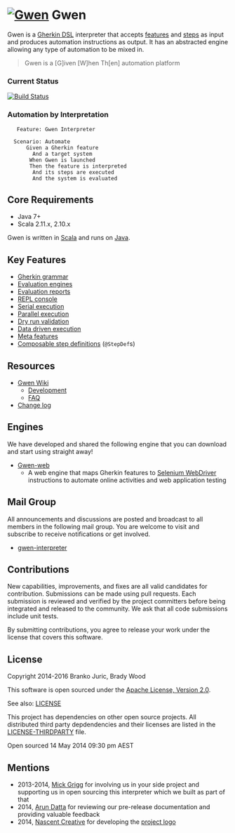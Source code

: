 [![Gwen](https://github.com/gwen-interpreter/gwen/wiki/img/gwen-attractor.png)](https://github.com/gwen-interpreter/gwen/wiki/The-Gwen-Logo)
Gwen
====

Gwen is a [Gherkin DSL](https://github.com/cucumber/cucumber/wiki/Gherkin) 
interpreter that accepts 
[features](https://github.com/cucumber/cucumber/wiki/Feature-Introduction) 
and [steps](https://github.com/cucumber/cucumber/wiki/Given-When-Then) 
as input and produces automation instructions as output. It has an abstracted 
engine allowing any type of automation to be mixed in.

> Gwen is a [G]iven [W]hen Th[en] automation platform
 
### Current Status

[![Build Status](https://travis-ci.org/gwen-interpreter/gwen.svg)](https://travis-ci.org/gwen-interpreter/gwen)

### Automation by Interpretation

```gherkin    
   Feature: Gwen Interpreter
    
  Scenario: Automate
      Given a Gherkin feature
        And a target system
       When Gwen is launched
       Then the feature is interpreted
        And its steps are executed
        And the system is evaluated
```

Core Requirements
-----------------

- Java 7+
- Scala 2.11.x, 2.10.x
 
Gwen is written in [Scala](http://www.scala-lang.org) and runs on 
[Java](https://www.oracle.com/java).

Key Features
------------

- [Gherkin grammar](https://github.com/gwen-interpreter/gwen/wiki/Supported-Grammar)
- [Evaluation engines](https://github.com/gwen-interpreter/gwen/wiki/Evaluation-Engines)
- [Evaluation reports](https://github.com/gwen-interpreter/gwen/wiki/Evaluation-Reports)
- [REPL console](https://github.com/gwen-interpreter/gwen/wiki/REPL-Console)
- [Serial execution](https://github.com/gwen-interpreter/gwen/wiki/Execution-Modes#serial-execution)
- [Parallel execution](https://github.com/gwen-interpreter/gwen/wiki/Execution-Modes#parallel-execution)
- [Dry run validation](https://github.com/gwen-interpreter/gwen/wiki/Execution-Modes#dry-run-validation)
- [Data driven execution](https://github.com/gwen-interpreter/gwen/wiki/Execution-Modes#data-driven-execution)
- [Meta features](https://github.com/gwen-interpreter/gwen/wiki/Meta-Features)
- [Composable step definitions](https://github.com/gwen-interpreter/gwen/wiki/Meta-Features#composable-step-definitions) (`@StepDef`s)

Resources
---------

- [Gwen Wiki](https://github.com/gwen-interpreter/gwen/wiki)
  - [Development](https://github.com/gwen-interpreter/gwen/wiki/Development) 
  - [FAQ](https://github.com/gwen-interpreter/gwen/wiki/FAQ)
- [Change log](CHANGELOG)

Engines
-------

We have developed and shared the following engine that you can download and 
start using straight away!

- [Gwen-web](https://github.com/gwen-interpreter/gwen-web)
  - A web engine that maps Gherkin features to 
    [Selenium WebDriver](http://www.seleniumhq.org/projects/webdriver) 
    instructions to automate online activities and web application testing

Mail Group
----------

All announcements and discussions are posted and broadcast to all members in 
the following mail group. You are welcome to visit and subscribe to receive 
notifications or get involved.

- [gwen-interpreter](https://groups.google.com/d/forum/gwen-interpreter) 

Contributions
-------------

New capabilities, improvements, and fixes are all valid candidates for 
contribution. Submissions can be made using pull requests. Each submission 
is reviewed and verified by the project committers before being integrated 
and released to the community. We ask that all code submissions include unit 
tests.

By submitting contributions, you agree to release your work under the 
license that covers this software.

License
-------

Copyright 2014-2016 Branko Juric, Brady Wood

This software is open sourced under the 
[Apache License, Version 2.0](http://www.apache.org/licenses/LICENSE-2.0.txt).

See also: [LICENSE](LICENSE)

This project has dependencies on other open source projects. All distributed 
third party depdendencies and their licenses are listed in the 
[LICENSE-THIRDPARTY](LICENSE-THIRDPARTY) file.

Open sourced 14 May 2014 09:30 pm AEST

Mentions
--------

- 2013-2014, [Mick Grigg](http://au.linkedin.com/in/mickgrigg) for 
  involving us in your side project and supporting us in open sourcing this 
  interpreter which we built as part of that
- 2014, [Arun Datta](http://au.linkedin.com/in/arundatta) for reviewing our 
  pre-release documentation and providing valuable feedback
- 2014, [Nascent Creative](http://www.nascentcreative.com.au) for developing 
  the [project logo](https://github.com/gwen-interpreter/gwen/wiki/The-Gwen-Logo)
